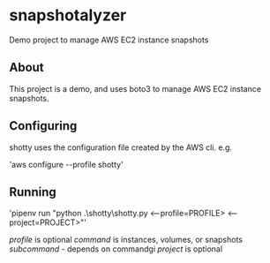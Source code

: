 # snapshotalyzer
Demo project to manage AWS EC2 instance snapshots


## About

This project is a demo, and uses boto3 to manage AWS EC2 instance snapshots.

## Configuring

shotty uses the configuration file created by the AWS cli. e.g.

'aws configure --profile shotty'

## Running

'pipenv run "python .\shotty\shotty.py <--profile=PROFILE> <command> <subcommand> <--project=PROJECT>"'

*profile* is optional
*command* is instances, volumes, or snapshots
*subcommand* - depends on commandgi
*project* is optional